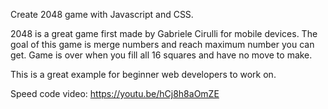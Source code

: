 Create 2048 game with Javascript and CSS. 

2048 is a great game first made by Gabriele Cirulli for mobile devices.
The goal of this game is merge numbers and reach maximum number you can get.
Game is over when you fill all 16 squares and have no move to make.

This is a great example for beginner web developers to work on.

Speed code video: 
https://youtu.be/hCj8h8aOmZE
